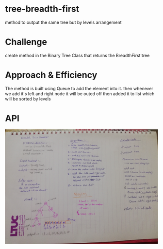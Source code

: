 # tree-breadth-first
method to output the same tree but by levels arrangement 

# Challenge
create method in the Binary Tree Class that returns the BreadthFirst tree

# Approach & Efficiency
The method is built using Queue to add the element into it.
then whenever we add it's left and right node it will be outed off
then added it to list which will be  sorted by levels

# API
![tree-breadth-first](https://github.com/BayanKhalil/401-data-structures-and-algorithms/blob/main/Data-Structures/Tree/assests/IMG_20210726_193407.jpg)
